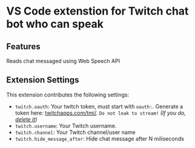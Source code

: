 # VS Code extenstion for Twitch chat bot who can speak



## Features

Reads chat messaged using Web Speech API

## Extension Settings

This extension contributes the following settings:

* `twitch.oauth`: Your twitch token, must start with `oauth:`. Generate a token here: [twitchapps.com/tmi/](https://twitchapps.com/tmi/). `Do not leak to stream!` *(If you do, [delete it](https://www.twitch.tv/settings/connections))*
* `twitch.username`: Your Twitch username.
* `twitch.channel`: Your Twitch channel/user name
* `twitch.hide_message_after`: Hide chat message after N miliseconds

